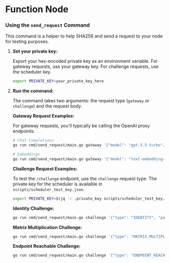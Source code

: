 # Function Node

### Using the `send_request` Command
This command is a helper to help SHA256 and send a request to your node for testing purposes.

1.  **Set your private key:**

    Export your hex-encoded private key as an environment variable. For gateway requests, use your gateway key. For challenge requests, use the scheduler key.

    ```bash
    export PRIVATE_KEY=your_private_key_here
    ```

2.  **Run the command:**

    The command takes two arguments: the request type (`gateway` or `challenge`) and the request body.

    **Gateway Request Examples:**

    For gateway requests, you'll typically be calling the OpenAI proxy endpoints.

    ```bash
    # Chat Completions
    go run cmd/send_request/main.go gateway '{"model": "gpt-3.5-turbo", "messages": [{"role": "user", "content": "Hello!"}]}'

    # Embeddings
    go run cmd/send_request/main.go gateway '{"model": "text-embedding-ada-002", "input": "The quick brown fox jumped over the lazy dog"}'
    ```

    **Challenge Request Examples:**

    To test the `/challenge` endpoint, use the `challenge` request type. The private key for the scheduler is available in `scripts/scheduler_test_key.json`.

    ```bash
    export PRIVATE_KEY=$(jq -r .private_key scripts/scheduler_test_key.json)
    ```

    **Identity Challenge:**
    ```bash
    go run cmd/send_request/main.go challenge '{"type": "IDENTITY", "payload": {}}'
    ```

    **Matrix Multiplication Challenge:**
    ```bash
    go run cmd/send_request/main.go challenge '{"type": "MATRIX_MULTIPLICATION", "payload": {"A": [[1, 2], [3, 4]], "B": [[5, 6], [7, 8]]}}'
    ```

    **Endpoint Reachable Challenge:**
    ```bash
    go run cmd/send_request/main.go challenge '{"type": "ENDPOINT_REACHABLE", "payload": "https://www.google.com"}'
    ```
